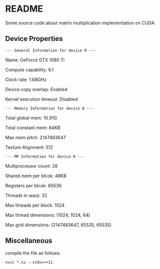 # README

Some source code about matrix multiplication implementation on CUDA.

## Device Properties

    --- General Information for device 0 ---
Name:  GeForce GTX 1080 Ti

Compute capability:  6.1

Clock rate:  1.68GHz

Device copy overlap: Enabled

Kernel execution timeout:  Disabled

    --- Memory Information for device 0 ---
Total global mem:   10.91G

Total constant mem:    64KB

Max mem pitch:    2147483647

Texture Alignment:    512

    --- MP Information for device 0 ---
Multiprocessor count:    28

Shared mem per blcok:    48KB

Registers per blcok:    65536

Threads in warp:    32

Max threads per block:    1024

Max thread dimensions:  (1024, 1024, 64)

Max grid dimensions: (2147483647, 65535, 65535)

## Miscellaneous

compile the file as follows:

```
nvcc *.cu --std=c++11
```

